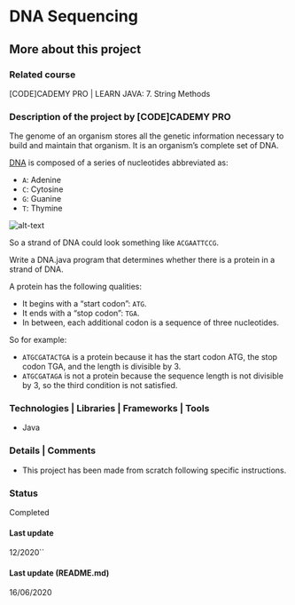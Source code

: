 # DNA Sequencing

## More about this project

### Related course
[CODE]CADEMY PRO | LEARN JAVA: 7. String Methods

### Description of the project by [CODE]CADEMY PRO
The genome of an organism stores all the genetic information necessary to build and maintain that organism. It is an organism’s complete set of DNA.

[DNA](https://en.wikipedia.org/wiki/DNA) is composed of a series of nucleotides abbreviated as:
- `A`: Adenine
- `C`: Cytosine
- `G`: Guanine
- `T`: Thymine

![alt-text](https://content.codecademy.com/courses/learn-java/string-methods/dna.png)

So a strand of DNA could look something like `ACGAATTCCG`.

Write a DNA.java program that determines whether there is a protein in a strand of DNA.

A protein has the following qualities:
- It begins with a “start codon”: `ATG`.
- It ends with a “stop codon”: `TGA`.
- In between, each additional codon is a sequence of three nucleotides.

So for example:
- `ATGCGATACTGA` is a protein because it has the start codon ATG, the stop codon TGA, and the length is divisible by 3.
- `ATGCGATAGA` is not a protein because the sequence length is not divisible by 3, so the third condition is not satisfied.

### Technologies | Libraries | Frameworks | Tools  
- Java

### Details | Comments
- This project has been made from scratch following specific instructions. 

### Status
Completed 

#### Last update
12/2020``

#### Last update (README.md)
16/06/2020
 